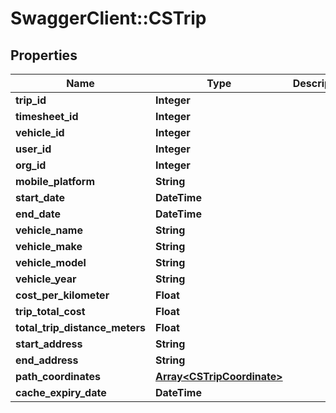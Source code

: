 # SwaggerClient::CSTrip

## Properties
Name | Type | Description | Notes
------------ | ------------- | ------------- | -------------
**trip_id** | **Integer** |  | [optional] 
**timesheet_id** | **Integer** |  | [optional] 
**vehicle_id** | **Integer** |  | [optional] 
**user_id** | **Integer** |  | [optional] 
**org_id** | **Integer** |  | [optional] 
**mobile_platform** | **String** |  | [optional] 
**start_date** | **DateTime** |  | [optional] 
**end_date** | **DateTime** |  | [optional] 
**vehicle_name** | **String** |  | [optional] 
**vehicle_make** | **String** |  | [optional] 
**vehicle_model** | **String** |  | [optional] 
**vehicle_year** | **String** |  | [optional] 
**cost_per_kilometer** | **Float** |  | [optional] 
**trip_total_cost** | **Float** |  | [optional] 
**total_trip_distance_meters** | **Float** |  | [optional] 
**start_address** | **String** |  | [optional] 
**end_address** | **String** |  | [optional] 
**path_coordinates** | [**Array&lt;CSTripCoordinate&gt;**](CSTripCoordinate.md) |  | [optional] 
**cache_expiry_date** | **DateTime** |  | [optional] 


